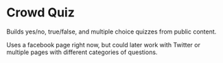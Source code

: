 Crowd Quiz
==========

Builds yes/no, true/false, and multiple choice quizzes from public content.

Uses a facebook page right now, but could later work with Twitter or multiple pages with different categories of questions.






